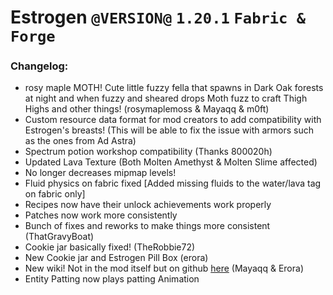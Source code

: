# Estrogen `@VERSION@` `1.20.1` `Fabric & Forge`
### Changelog:
- rosy maple MOTH! Cute little fuzzy fella that spawns in Dark Oak forests at night and when fuzzy and sheared drops Moth fuzz to craft Thigh Highs and other things! (rosymaplemoss & Mayaqq & m0ft)
- Custom resource data format for mod creators to add compatibility with Estrogen's breasts! (This will be able to fix the issue with armors such as the ones from Ad Astra)
- Spectrum potion workshop compatibility (Thanks 800020h)
- Updated Lava Texture (Both Molten Amethyst & Molten Slime affected)
- No longer decreases mipmap levels!
- Fluid physics on fabric fixed [Added missing fluids to the water/lava tag on fabric only]
- Recipes now have their unlock achievements work properly
- Patches now work more consistently
- Bunch of fixes and reworks to make things more consistent (ThatGravyBoat)
- Cookie jar basically fixed! (TheRobbie72)
- New Cookie jar and Estrogen Pill Box (erora)
- New wiki! Not in the mod itself but on github [here](https://github.com/MayaqqDev/Estrogen/wiki) (Mayaqq & Erora)
- Entity Patting now plays patting Animation